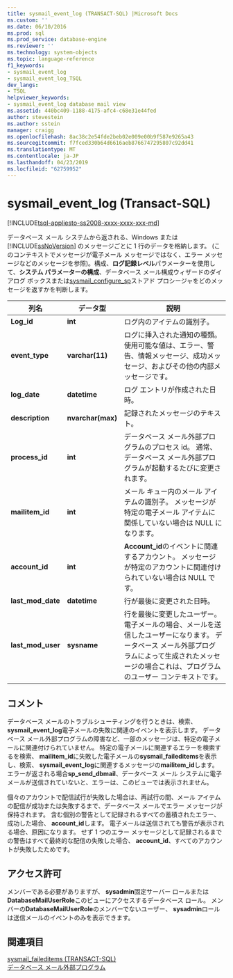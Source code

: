 ```yaml
---
title: sysmail_event_log (TRANSACT-SQL) |Microsoft Docs
ms.custom: ''
ms.date: 06/10/2016
ms.prod: sql
ms.prod_service: database-engine
ms.reviewer: ''
ms.technology: system-objects
ms.topic: language-reference
f1_keywords:
- sysmail_event_log
- sysmail_event_log_TSQL
dev_langs:
- TSQL
helpviewer_keywords:
- sysmail_event_log database mail view
ms.assetid: 440bc409-1188-4175-afc4-c68e31e44fed
author: stevestein
ms.author: sstein
manager: craigg
ms.openlocfilehash: 8ac38c2e54fde2beb02e009e00b9f587e9265a43
ms.sourcegitcommit: f7fced330b64d6616aeb8766747295807c92dd41
ms.translationtype: MT
ms.contentlocale: ja-JP
ms.lasthandoff: 04/23/2019
ms.locfileid: "62759952"
---
```

# <a name="sysmaileventlog-transact-sql"></a>sysmail_event_log (Transact-SQL)
[!INCLUDE[tsql-appliesto-ss2008-xxxx-xxxx-xxx-md](../../includes/tsql-appliesto-ss2008-xxxx-xxxx-xxx-md.md)]

  データベース メール システムから返される、Windows または [!INCLUDE[ssNoVersion](../../includes/ssnoversion-md.md)] のメッセージごとに 1 行のデータを格納します。 (このコンテキストでメッセージが電子メール メッセージではなく、エラー メッセージなどのメッセージを参照)。構成、**ログ記録レベル**パラメーターを使用して、**システム パラメーターの構成**、データベース メール構成ウィザードのダイアログ ボックスまたは[sysmail_configure_sp](../../relational-databases/system-stored-procedures/sysmail-configure-sp-transact-sql.md)ストアド プロシージャをどのメッセージを返すかを判断します。  
  
|列名|データ型|説明|  
|-----------------|---------------|-----------------|  
|**Log_id**|**int**|ログ内のアイテムの識別子。|  
|**event_type**|**varchar(11)**|ログに挿入された通知の種類。 使用可能な値は、エラー、警告、情報メッセージ、成功メッセージ、およびその他の内部メッセージです。|  
|**log_date**|**datetime**|ログ エントリが作成された日時。|  
|**description**|**nvarchar(max)**|記録されたメッセージのテキスト。|  
|**process_id**|**int**|データベース メール外部プログラムのプロセス id。 通常、データベース メール外部プログラムが起動するたびに変更されます。|  
|**mailitem_id**|**int**|メール キュー内のメール アイテムの識別子。 メッセージが特定の電子メール アイテムに関係していない場合は NULL になります。|  
|**account_id**|**int**|**Account_id**のイベントに関連するアカウント。 メッセージが特定のアカウントに関連付けられていない場合は NULL です。|  
|**last_mod_date**|**datetime**|行が最後に変更された日時。|  
|**last_mod_user**|**sysname**|行を最後に変更したユーザー。 電子メールの場合、メールを送信したユーザーになります。 データベース メール外部プログラムによって生成されたメッセージの場合これは、プログラムのユーザー コンテキストです。|  
  
## <a name="remarks"></a>コメント  
 データベース メールのトラブルシューティングを行うときは、検索、 **sysmail_event_log**電子メールの失敗に関連のイベントを表示します。 データベース メール外部プログラムの障害など、一部のメッセージは、特定の電子メールに関連付けられていません。 特定の電子メールに関連するエラーを検索するを検索、 **mailitem_id**に失敗した電子メールの**sysmail_faileditems**を表示し、検索、 **sysmail_event_log**に関連するメッセージの**mailitem_id**します。 エラーが返される場合**sp_send_dbmail**、データベース メール システムに電子メールが送信されていないと、エラーは、このビューでは表示されません。  
  
 個々のアカウントで配信試行が失敗した場合は、再試行の間、メール アイテムの配信が成功または失敗するまで、データベース メールでエラー メッセージが保持されます。 含む個別の警告として記録されるすべての蓄積されたエラー、成功した場合、 **account_id**します。 電子メールは送信されても警告が表示される場合、原因になります。 せず 1 つのエラー メッセージとして記録されるまでの警告はすべて最終的な配信の失敗した場合、 **account_id**、すべてのアカウントが失敗したためです。  
  
## <a name="permissions"></a>アクセス許可  
 メンバーである必要がありますが、 **sysadmin**固定サーバー ロールまたは**DatabaseMailUserRole**このビューにアクセスするデータベース ロール。 メンバーの**DatabaseMailUserRole**のメンバーでないユーザー、 **sysadmin**ロールは送信メールのイベントのみを表示できます。  
  
## <a name="see-also"></a>関連項目  
 [sysmail_faileditems &#40;TRANSACT-SQL&#41;](../../relational-databases/system-catalog-views/sysmail-faileditems-transact-sql.md)   
 [データベース メール外部プログラム](../../relational-databases/database-mail/database-mail-external-program.md)  
  
  
